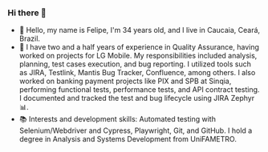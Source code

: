 ### Hi there 👋

- :metal: Hello, my name is Felipe, I'm 34 years old, and I live in Caucaia, Ceará, Brazil. 
- :office: I have two and a half years of experience in Quality Assurance, having worked on projects for LG Mobile. My responsibilities included analysis, planning, test cases execution, and bug reporting. I utilized tools such as JIRA, Testlink, Mantis Bug Tracker, Confluence, among others. I also worked on banking payment projects like PIX and SPB at Sinqia, performing functional tests, performance tests, and API contract testing. I documented and tracked the test and bug lifecycle using JIRA Zephyr :bar_chart:.
- :books: Interests and development skills: Automated testing with Selenium/Webdriver and Cypress, Playwright, Git, and GitHub. I hold a degree in Analysis and Systems Development from UniFAMETRO.
